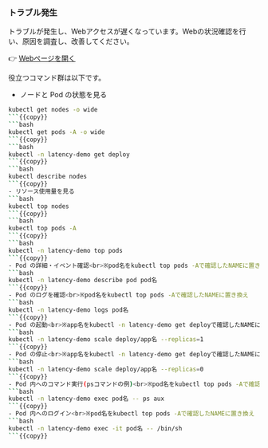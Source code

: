 ### トラブル発生
トラブルが発生し、Webアクセスが遅くなっています。Webの状況確認を行い、原因を調査し、改善してください。

👉 [Webページを開く]({{TRAFFIC_HOST1_30081}})

役立つコマンド群は以下です。

- ノードと Pod の状態を見る
```bash
kubectl get nodes -o wide
```{{copy}}
```bash
kubectl get pods -A -o wide
```{{copy}}
```bash
kubectl -n latency-demo get deploy
```{{copy}}
```bash
kubectl describe nodes
```{{copy}}
- リソース使用量を見る
```bash
kubectl top nodes
```{{copy}}
```bash
kubectl top pods -A
```{{copy}}
```bash
kubectl -n latency-demo top pods
```{{copy}}
- Pod の詳細・イベント確認<br>※pod名をkubectl top pods -Aで確認したNAMEに置き換え
```bash
kubectl -n latency-demo describe pod pod名
```{{copy}}
- Pod のログを確認<br>※pod名をkubectl top pods -Aで確認したNAMEに置き換え
```bash
kubectl -n latency-demo logs pod名
```{{copy}}
- Pod の起動<br>※app名をkubectl -n latency-demo get deployで確認したNAMEに置き換え
```bash
kubectl -n latency-demo scale deploy/app名 --replicas=1
```{{copy}}
- Pod の停止<br>※app名をkubectl -n latency-demo get deployで確認したNAMEに置き換え
```bash
kubectl -n latency-demo scale deploy/app名 --replicas=0
```{{copy}}
- Pod 内へのコマンド実行(psコマンドの例)<br>※pod名をkubectl top pods -Aで確認したNAMEに置き換え
```bash
kubectl -n latency-demo exec pod名 -- ps aux
```{{copy}}
- Pod 内へのログイン<br>※pod名をkubectl top pods -Aで確認したNAMEに置き換え
```bash
kubectl -n latency-demo exec -it pod名 -- /bin/sh
```{{copy}}